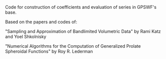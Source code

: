 Code for construction of coefficients and evaluation of series in GPSWF's base.

Based on the papers and codes of:

"Sampling and Approximation of Bandlimited Volumetric Data" by Rami Katz and Yoel Shkolnisky

"Numerical Algorithms for the Computation of Generalized Prolate Spheroidal Functions" by Roy R. Lederman
